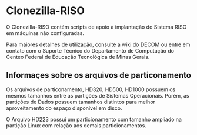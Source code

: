 # Clonezilla-RISO

O Clonezilla-RISO contém scripts de apoio à implantação do Sistema RISO em máquinas não configuradas.

Para maiores detalhes de utilização, consulte a wiki do DECOM ou entre em contato com o Suporte Técnico do Departamento de Computação do Centeo Federal de Educação Tecnológica de Minas Gerais.

## Informaçes sobre os arquivos de particonamento

Os arquivos de particonamento, HD320, HD500, HD1000 possuem os mesmos tamanhos entre as partições de Sistemas Operacionais. Porém, as partições de Dados possuem tamanhos distintos para melhor aproveitamento do espaço disponível em disco.

O Arquivo HD223 possui um particionamento com tamanho ampliado na partição Linux com relação aos demais particionamentos.
